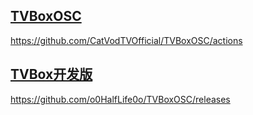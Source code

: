 ## [TVBoxOSC](https://github.com/CatVodTVOfficial/TVBoxOSC "点击直达")

https://github.com/CatVodTVOfficial/TVBoxOSC/actions

## [TVBox开发版](https://github.com/o0HalfLife0o/TVBoxOSC "点击直达")

https://github.com/o0HalfLife0o/TVBoxOSC/releases
